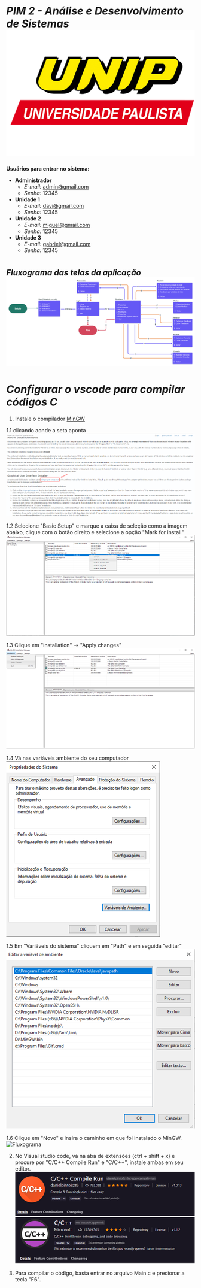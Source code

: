 #  *PIM 2 - Análise e Desenvolvimento de Sistemas* ![UNIP](.github/logo-UNIP.png)

**Usuários para entrar no sistema:**

*  **Administrador**
    *  *E-mail:* admin@gmail.com  
    *  *Senha:*  12345
* **Unidade 1**
    *  *E-mail:* davi@gmail.com  
    *  *Senha:*  12345
*  **Unidade 2**
    *  *E-mail:* miguel@gmail.com  
    *  *Senha:*  12345
* **Unidade 3**
    *  *E-mail:* gabriel@gmail.com  
    *  *Senha:*  12345
#
## *Fluxograma das telas da aplicação* ![Fluxograma](.github/fluxograma.png)


# *Configurar o vscode para compilar códigos C*
1. Instale o compilador [MinGW](http://www.mingw.org/wiki/Getting_Started)

1.1 clicando aonde a seta aponta 
![Fluxograma](.github/download_mingw.png)


1.2 Selecione "Basic Setup" e marque a caixa de seleção como a imagem abaixo, clique com o botão direito e selecione a opção "Mark for install"
![Fluxograma](.github/marcacao_mingw.png)


1.3 Clique em "installation" -> "Apply changes"
![Fluxograma](.github/apply_changes.png)


1.4 Vá nas variáveis ambiente do seu computador 
![Fluxograma](.github/variaveis_ambiente.png)


1.5 Em "Variáveis do sistema" cliquem em "Path" e em seguida "editar" 
![Fluxograma](.github/editar_path.png)


1.6 Clique em "Novo" e insira o caminho em que foi instalado o MinGW.
![Fluxograma](.github/mingw_path)


2. No Visual studio code, vá na aba de extensões (ctrl + shift + x) e procure por "C/C++ Compile Run" e "C/C++", instale ambas em seu editor.
![Fluxograma](.github/c_compile.png)
![Fluxograma](.github/c.png)


3. Para compilar o código, basta entrar no arquivo Main.c e precionar a tecla "F6".
